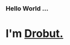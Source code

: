 ### Hello World ... <h1 align="left"><strong> I'm <a href="https://www.linkedin.com/in/drobutdouglas/">Drobut.</a></strong>
</h1>



